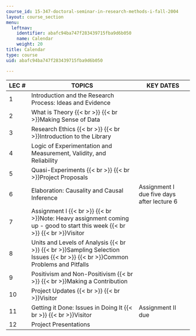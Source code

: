 ```yaml
---
course_id: 15-347-doctoral-seminar-in-research-methods-i-fall-2004
layout: course_section
menu:
  leftnav:
    identifier: abafc94ba747f283439715fba9d6b050
    name: Calendar
    weight: 20
title: Calendar
type: course
uid: abafc94ba747f283439715fba9d6b050

---
```


| LEC # | TOPICS | KEY DATES |
| --- | --- | --- |
| 1 | Introduction and the Research Process: Ideas and Evidence | &nbsp; |
| 2 | What is Theory  {{< br >}}  {{< br >}}Making Sense of Data | &nbsp; |
| 3 | Research Ethics  {{< br >}}  {{< br >}}Introduction to the Library | &nbsp; |
| 4 | Logic of Experimentation and Measurement, Validity, and Reliability | &nbsp; |
| 5 | Quasi-Experiments  {{< br >}}  {{< br >}}Project Proposals | &nbsp; |
| 6 | Elaboration: Causality and Causal Inference | Assignment I due five days after lecture 6 |
| 7 | Assignment I  {{< br >}}  {{< br >}}Note: Heavy assignment coming up - good to start this week  {{< br >}}  {{< br >}}Visitor | &nbsp; |
| 8 | Units and Levels of Analysis  {{< br >}}  {{< br >}}Sampling Selection Issues  {{< br >}}  {{< br >}}Common Problems and Pitfalls | &nbsp; |
| 9 | Positivism and Non-Positivism  {{< br >}}  {{< br >}}Making a Contribution | &nbsp; |
| 10 | Project Updates  {{< br >}}  {{< br >}}Visitor | &nbsp; |
| 11 | Getting it Done: Issues in Doing It  {{< br >}}  {{< br >}}Visitor | Assignment II due |
| 12 | Project Presentations |
